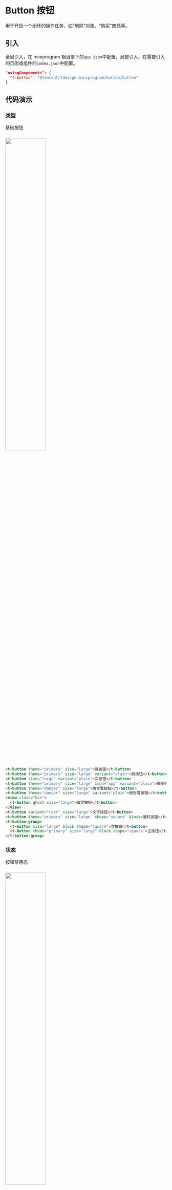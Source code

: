 # Button 按钮

用于开启一个闭环的操作任务，如“删除”对象、“购买”商品等。

## 引入

全局引入，在 miniprogram 根目录下的`app.json`中配置，局部引入，在需要引入的页面或组件的`index.json`中配置。

```json
"usingComponents": {
  "t-button": "@tencent/tdesign-miniprogram/button/button"
}
```

## 代码演示

### 类型

基础按钮

<img src="https://tdesign.gtimg.com/miniprogram/readme/button-1.png" width="50%" height="50%" style="margin-top: 10px">

```html
<t-button theme="primary" size="large">强按钮</t-button>
<t-button theme="primary" size="large" variant="plain">弱按钮</t-button>
<t-button size="large" variant="plain">次按钮</t-button>
<t-button theme="primary" size="large" icon="app" variant="plain">带图标按钮</t-button>
<t-button theme="danger" size="large">强告警按钮</t-button>
<t-button theme="danger" size="large" variant="plain">弱告警按钮</t-button>
<view class="box">
  <t-button ghost size="large">幽灵按钮</t-button>
</view>
<t-button variant="text" size="large">文字按钮</t-button>
<t-button theme="primary" size="large" shape="square" block>通栏按钮</t-button>
<t-button-group>
  <t-button size="large" block shape="square">次按钮</t-button>
  <t-button theme="primary" size="large" block shape="square">主按钮</t-button>
</t-button-group>
```

### 状态

按钮禁用态

<img src="https://tdesign.gtimg.com/miniprogram/readme/button-2.png" width="50%" height="50%" style="margin-top: 10px">

```html
<t-button theme="primary" size="large" disabled>强按钮</t-button>
<t-button theme="primary" size="large" variant="plain" disabled>弱按钮</t-button>
<t-button size="large" variant="plain" disabled>次按钮</t-button>
<t-button theme="primary" size="large" icon="app" disabled>带图标按钮</t-button>
<t-button theme="danger" size="large" disabled>强告警按钮</t-button>
<t-button theme="danger" size="large" variant="plain" disabled>弱告警按钮</t-button>
<view class="box">
  <t-button ghost size="large" disabled>幽灵按钮</t-button>
</view>
<t-button variant="text" size="large" disabled>文字按钮</t-button>
<t-button theme="primary" size="large" shape="square" block disabled>通栏按钮</t-button>
<t-button-group>
  <t-button size="large" shape="square" block disabled>次按钮</t-button>
  <t-button theme="primary" size="large" block shape="square" disabled>主按钮</t-button>
</t-button-group>
```

### 规格

按钮尺寸

<img src="https://tdesign.gtimg.com/miniprogram/readme/button-3.png" width="50%" height="50%" style="margin-top: 10px">

```html
<t-button theme="primary" size="large">按钮 44</t-button>
<t-button theme="primary" style="margin-left: 16px">按钮 40</t-button>
<t-button theme="primary" size="small" style="margin-left: 16px">按钮 36</t-button>
```

## API

### Button Props

| 名称                   | 类型        | 默认值       | 说明                                                                                                                                                                                   | 必传 |
| ---------------------- | ----------- | ------------ | -------------------------------------------------------------------------------------------------------------------------------------------------------------------------------------- | ---- |
| block                  | Boolean     | false        | 是否为块级元素                                                                                                                                                                         | N    |
| disabled               | Boolean     | false        | 是否禁用按钮                                                                                                                                                                           | N    |
| external-classes       | Array       | -            | 组件类名。`['t-class']`                                                                                                                                                                | N    |
| ghost                  | Boolean     | false        | 是否为幽灵按钮（镂空按钮）                                                                                                                                                             | N    |
| icon                   | String      | -            | 图标名称                                                                                                                                                                               | N    |
| loading                | Boolean     | false        | 是否显示为加载状态                                                                                                                                                                     | N    |
| shape                  | String      | square       | 按钮形状，有二种：方形、圆角方形。可选项：square/round                                                                                                                                 | N    |
| size                   | String      | medium       | 组件尺寸。可选项：small/medium/large。TS 类型：`SizeEnum`                                                                                                                              | N    |
| theme                  | String      | undefined    | 组件风格，依次为品牌色、危险色。可选项：default/primary/danger                                                                                                                         | N    |
| type                   | String      | -            | 同小程序的 formType。可选项：submit/reset                                                                                                                                              | N    |
| variant                | String      | base         | 按钮形式，基础、线框、文字。可选项：base/outline/text                                                                                                                                  | N    |
| open-type              | String      | -            | 微信开放能力 [查看小程序文档](https://developers.weixin.qq.com/miniprogram/dev/component/button.html)。可选项：contact/share/getPhoneNumber/getUserInfo/launchApp/openSetting/feedback | N    |
| hover-stop-propagation | Boolean     | false        | 指定是否阻止本节点的祖先节点出现点击态                                                                                                                                                 | N    |
| hover-start-time       | Number      | 20           | 按住后多久出现点击态，单位毫秒                                                                                                                                                         | N    |
| hover-stay-time        | Number      | 70           | 手指松开后点击态保留时间，单位毫秒                                                                                                                                                     | N    |
| lang                   | String      | en           | 指定返回用户信息的语言，zh_CN 简体中文，zh_TW 繁体中文，en 英文。 [查看小程序文档](https://developers.weixin.qq.com/miniprogram/dev/component/button.html)。可选项：en/zh_CN/zh_TW     | N    |
| session-from           | String      | -            | 会话来源，open-type=contact 时有效                                                                                                                                                     | N    |
| send-message-title     | String      | 当前标题     | 会话内消息卡片标题，open-type=contact 时有效                                                                                                                                           | N    |
| send-message-path      | String      | 当前分享路径 | 会话内消息卡片点击跳转小程序路径，open-type=contact 时有效                                                                                                                             | N    |
| send-message-img       | String      | 截图         | 会话内消息卡片图片，open-type=contact 时有效                                                                                                                                           | N    |
| app-parameter          | String      | -            | 打开 APP 时，向 APP 传递的参数，open-type=launchApp 时有效                                                                                                                             | N    |
| show-message-card      | Boolean     | false        | 是否显示会话内消息卡片，设置此参数为 true，用户进入客服会话会在右下角显示可能要发送的小程序提示，用户点击后可以快速发送小程序消息，open-type=contact 时有效                            | N    |
| bindgetuserinfo        | Eventhandle | -            | 用户点击该按钮时，会返回获取到的用户信息，回调的 detail 数据与<a href="../api/open-api/user-info/wx.getUserInfo.html">wx.getUserInfo</a>返回的一致，open-type=getUserInfo 时有效       | N    |
| bindcontact            | Eventhandle | -            | 客服消息回调，open-type=contact 时有效                                                                                                                                                 | N    |
| bindgetphonenumber     | Eventhandle | -            | 获取用户手机号回调，open-type=getPhoneNumber 时有效                                                                                                                                    | N    |
| binderror              | Eventhandle | -            | 当使用开放能力时，发生错误的回调，open-type=launchApp 时有效                                                                                                                           | N    |
| bindopensetting        | Eventhandle | -            | 在打开授权设置页后回调，open-type=openSetting 时有效                                                                                                                                   | N    |
| bindlaunchapp          | Eventhandle | -            | 打开 APP 成功的回调，open-type=launchApp 时有效                                                                                                                                        | N    |
